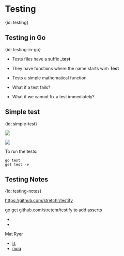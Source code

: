 # Testing
{id: testing}

## Testing in Go
{id: testing-in-go}

* Tests files have a suffix **_test**
* They have functions where the name starts wirh **Test**

* Tests a simple mathematical function
* What if a test fails?
* What if we cannot fix a test immediately?

## Simple test
{id: simple-test}

![](examples/simple_test/comp.go)

![](examples/simple_test/comp_test.go)

To run the tests:

```
go test
get test -v
```

## Testing Notes
{id: testing-notes}

https://github.com/stretchr/testify

go get github.com/stretchr/testify
to add asserts

* [](https://www.youtube.com/watch?v=ttKgBttwzrg)
* [](https://www.youtube.com/watch?v=_B_vCEiO4mA)


Mat Ryer
* [is](https://github.com/matryer/is)
* [moq](https://github.com/matryer/moq)


